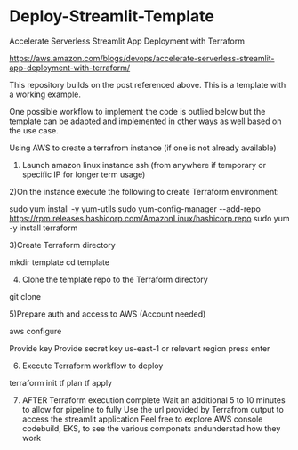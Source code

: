 # Deploy-Streamlit-Template
Accelerate Serverless Streamlit App Deployment with Terraform

https://aws.amazon.com/blogs/devops/accelerate-serverless-streamlit-app-deployment-with-terraform/


This repository builds on the post referenced above. This is a template with a working example. 

One possible workflow to implement the code is outlied below but the template can be adapted and implemented in other ways as well based on the use case.


Using AWS to create a terrafrom instance (if one is not already available)



1) Launch amazon linux instance ssh (from anywhere if temporary or specific IP for longer term usage)

2)On the instance execute the following to create Terraform environment:

sudo yum install -y yum-utils
sudo yum-config-manager --add-repo https://rpm.releases.hashicorp.com/AmazonLinux/hashicorp.repo
sudo yum -y install terraform



3)Create Terraform directory

mkdir template
cd template



4) Clone the template repo to the Terraform directory

git clone




5)Prepare auth and access to AWS (Account needed)

aws configure

Provide key
Provide secret key
us-east-1 or relevant region
press enter


6) Execute Terraform workflow to deploy

terraform init
tf plan
tf apply


7) AFTER Terraform execution complete
    Wait an additional 5 to 10 minutes to allow for pipeline to fully
    Use the url provided by Terrafrom output to access the streamlit application
   Feel free to explore AWS console codebuild, EKS, to see the various componets andunderstad how they work








